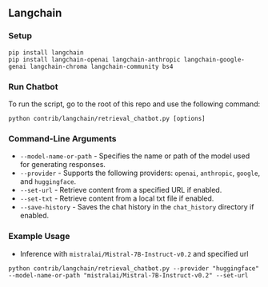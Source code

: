 ## Langchain

### Setup

```
pip install langchain
pip install langchain-openai langchain-anthropic langchain-google-genai langchain-chroma langchain-community bs4
```
     
### Run Chatbot

To run the script, go to the root of this repo and use the following command:

```
python contrib/langchain/retrieval_chatbot.py [options]
```

### Command-Line Arguments
- `--model-name-or-path` - Specifies the name or path of the model used for generating responses.
- `--provider` - Supports the following providers: `openai`, `anthropic`, `google`, and `huggingface`.
- `--set-url` - Retrieve content from a specified URL if enabled.
- `--set-txt` - Retrieve content from a local txt file if enabled.
- `--save-history` - Saves the chat history in the `chat_history` directory if enabled.

### Example Usage

- Inference with `mistralai/Mistral-7B-Instruct-v0.2` and specified url
```commandline
python contrib/langchain/retrieval_chatbot.py --provider "huggingface" --model-name-or-path "mistralai/Mistral-7B-Instruct-v0.2" --set-url
```

